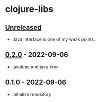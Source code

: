 # clojure-libs

## [Unreleased]
- Java interface is one of my weak points.

## [0.2.0] - 2022-09-06
- javatime and java-time

## 0.1.0 - 2022-09-06
- initialize repository

[Unreleased]:https://github.com/hkim0331/clojure-libs/compare/0.2.0...HEAD
[0.2.0]: https://github.com/hkim0331/clojure-libs/compare/0.1.0...0.2.0
[0.1.1]: https://github.com/hkim0331/clojure-libs/compare/0.1.0...0.1.1
